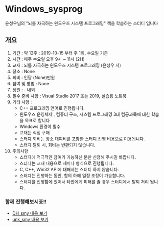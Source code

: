# Windows_sysprog
윤성우님의 "뇌를 자극하는 윈도우즈 시스템 프로그래밍" 책을 학습하는 스터디 입니다
  ## 개요
   1. 기간 : 약 12주 : 2019-10-15 부터 주 1회, 수요일 기준
   2. 시간 : 매주 수요일 오후 9시 ~ 11시 (2H)
   3. 교재 : 뇌를 자극하는 윈도우즈 시스템 프로그래밍 (윤성우 저)
   4. 장소 : None 
   5. 회비 : 인당 (None)만원                         
   6. 참여 및 방법 : None
   7. 정원 : - 내외
   8. 필수 준비 사항 : Visual Studio 2017 또는 2019, 실습용 노트북
   9. 기타 사항 :
        - C++ 프로그래밍 언어로 진행됩니다.
        - 윈도우즈 운영체제 , 컴퓨터 구조, 시스템 프로그래밍 3대 컴공과목에 대한 학습을 목표로 합니다
        - Windows 환경이 필수
        - 교재는 직접 구매 
        - 스터디 회비는 장소 대여비를 포함한 스터디 진행 비용으로 이용됩니다.
        - 스터디 탈퇴 시, 회비는 반환되지 않습니다.     
   10. 주의사항
        - 스터디에 적극적인 참여가 가능하신 분만 신청해 주시길 바랍니다.
        - 스터디는 교재 내용으로 세미나 형식으로 진행됩니다. 
        - C, C++, Win32 API에 대해서는 스터디 하지 않습니다.
        - 스터디는 진행하는 동안, 합의 하에 일정 조정이 가능합니다.
        - 스터디를 진행함에 있어서 타인에게 피해를 줄 경우 스터디에서 탈퇴 처리 됩니다.  
  ### 함께 진행해보시죠!!


   - [DH_smy 내용 보기](../DH_smy.md)
   - [unk_smy 내용 보기](../unk_smy.md)